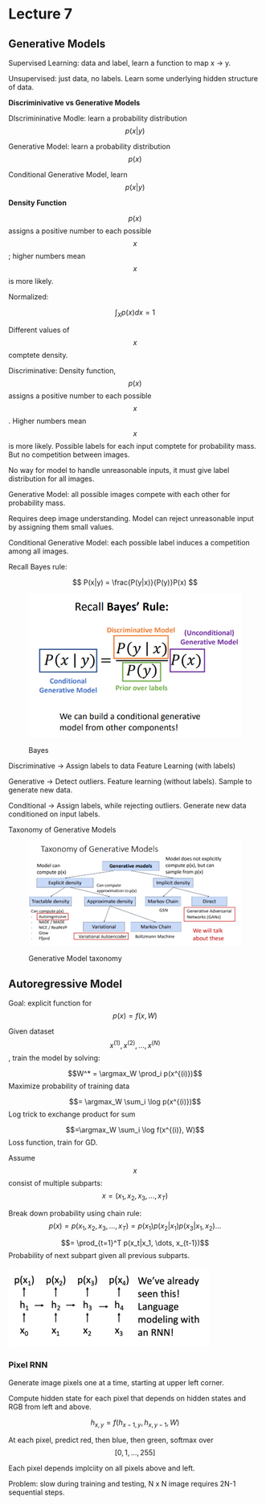 # Lecture 7

## Generative Models

Supervised Learning: data and label, learn a function to map x -> y.

Unsupervised: just data, no labels. Learn some underlying hidden structure of data.

&#x20;**Discriminivative vs Generative Models**

DIscrimininative Modle: learn a probability distribution $$p(x|y)$$

Generative Model: learn a probability distribution $$p(x)$$

Conditional Generative Model, learn $$p(x|y)$$

**Density Function**

$$p(x)$$ assigns a positive number to each possible $$x$$; higher numbers mean $$x$$ is more likely.

Normalized:

$$\int_X p(x)dx = 1$$

Different values of $$x$$ comptete density.

Discriminative: Density function, $$p(x)$$ assigns a positive number to each possible $$x$$. Higher numbers mean $$x$$ is more likely. Possible labels for each input comptete for probability mass. But no competition between images.

No way for model to handle unreasonable inputs, it must give label distribution for all images.

Generative Model: all possible images compete with each other for probability mass.

Requires deep image understanding. Model can reject unreasonable input by assigning them small values.

Conditional Generative Model: each possible label induces a competition among all images.

Recall Bayes rule:

$$
P(x|y) = \frac{P(y|x)}{P(y)}P(x)
$$

<figure><img src="../../.gitbook/assets/image (29).png" alt=""><figcaption><p>Bayes</p></figcaption></figure>

Discriminative -> Assign labels to data Feature Learning (with labels)

Generative -> Detect outliers. Feature learning (without labels). Sample to generate new data.

Conditional -> Assign labels, while rejecting outliers. Generate new data conditioned on input labels.

Taxonomy of Generative Models

<figure><img src="../../.gitbook/assets/image.png" alt=""><figcaption><p>Generative Model taxonomy</p></figcaption></figure>

## Autoregressive Model

Goal: explicit function for $$p(x) = f(x, W)$$

Given dataset $$x^{(1)}, x^{(2)}, \dots, x^{(N)}$$, train the model by solving:

$$W^* = \argmax_W \prod_i p(x^{(i)})$$ Maximize probability of training data

$$= \argmax_W \sum_i \log p(x^{(i)})$$ Log trick to exchange product for sum

$$=\argmax_W \sum_i \log f(x^{(i)}, W)$$ Loss function, train for GD.



Assume $$x$$ consist of multiple subparts: $$x = (x_1, x_2, x_3, \dots, x_T)$$

Break down probability using chain rule: $$p(x) = p(x_1, x_2, x_3, \dots, x_T) = p(x_1)p(x_2|x_1)p(x_3|x_1, x_2)\dots$$

$$= \prod_{t=1}^T p(x_t|x_1, \dots, x_{t-1})$$ Probability of next subpart given all previous subparts.

![](<../../.gitbook/assets/image (30).png>)



### Pixel RNN

Generate image pixels one at a time, starting at upper left corner.

Compute hidden state for each pixel that depends on hidden states and RGB from left and above.

$$
h_{x,y} = f(h_{x-1,y}, h_{x, y-1}, W)
$$

At each pixel, predict red, then blue, then green, softmax over $$[0,1,\dots,255]$$

Each pixel depends implciity on all pixels above and left.

Problem: slow during training and testing, N x N image requires 2N-1 sequential steps.

